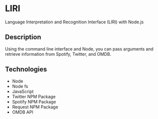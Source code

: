 # LIRI
Language Interpretation and Recognition Interface (LIRI) with Node.js

## Description
Using the command line interface and Node, you can pass arguments and retrieve information from Spotify, Twitter, and OMDB.

## Technologies
- Node
- Node fs
- JavaScript
- Twitter NPM Package
- Spotify NPM Package
- Request NPM Package
- OMDB API
